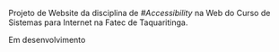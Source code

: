 Projeto de Website da disciplina de *#Accessibility* na Web do Curso de Sistemas para Internet na Fatec de Taquaritinga.


Em desenvolvimento